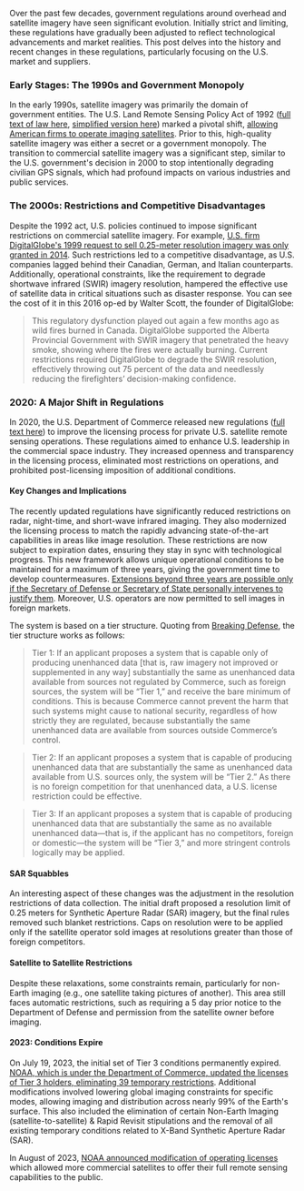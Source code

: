 
Over the past few decades, government regulations around overhead and satellite imagery have seen significant evolution. Initially strict and limiting, these regulations have gradually been adjusted to reflect technological advancements and market realities. This post delves into the history and recent changes in these regulations, particularly focusing on the U.S. market and suppliers.

### Early Stages: The 1990s and Government Monopoly

In the early 1990s, satellite imagery was primarily the domain of government entities. The U.S. Land Remote Sensing Policy Act of 1992 ([full text of law here](https://www.govinfo.gov/content/pkg/STATUTE-106/pdf/STATUTE-106-Pg4163.pdf), [simplified version here](https://itlaw.fandom.com/wiki/Land_Remote_Sensing_Policy_Act_of_1992)) marked a pivotal shift, [allowing American firms to operate imaging satellites](https://spacenews.com/op-ed-u-s-satellite-imaging-regulations-must-be-modernized/). Prior to this, high-quality satellite imagery was either a secret or a government monopoly. The transition to commercial satellite imagery was a significant step, similar to the U.S. government's decision in 2000 to stop intentionally degrading civilian GPS signals, which had profound impacts on various industries and public services​​.

### The 2000s: Restrictions and Competitive Disadvantages

Despite the 1992 act, U.S. policies continued to impose significant restrictions on commercial satellite imagery. For example, [U.S. firm DigitalGlobe's 1999 request to sell 0.25-meter resolution imagery was only granted in 2014](https://spacenews.com/op-ed-u-s-satellite-imaging-regulations-must-be-modernized/). Such restrictions led to a competitive disadvantage, as U.S. companies lagged behind their Canadian, German, and Italian counterparts. Additionally, operational constraints, like the requirement to degrade shortwave infrared (SWIR) imagery resolution, hampered the effective use of satellite data in critical situations such as disaster response​​. You can see the cost of it in this 2016 op-ed by Walter Scott, the founder of DigitalGlobe:
> This regulatory dysfunction played out again a few months ago as wild fires burned in Canada. DigitalGlobe supported the Alberta Provincial Government with SWIR imagery that penetrated the heavy smoke, showing where the fires were actually burning. Current restrictions required DigitalGlobe to degrade the SWIR resolution, effectively throwing out 75 percent of the data and needlessly reducing the firefighters’ decision-making confidence.

### 2020: A Major Shift in Regulations

In 2020, the U.S. Department of Commerce released new regulations ([full text here](https://s3.amazonaws.com/public-inspection.federalregister.gov/2020-10703.pdf)) to improve the licensing process for private U.S. satellite remote sensing operations. These regulations aimed to enhance U.S. leadership in the commercial space industry. They increased openness and transparency in the licensing process, eliminated most restrictions on operations, and prohibited post-licensing imposition of additional conditions.

#### Key Changes and Implications

The recently updated regulations have significantly reduced restrictions on radar, night-time, and short-wave infrared imaging. They also modernized the licensing process to match the rapidly advancing state-of-the-art capabilities in areas like image resolution. These restrictions are now subject to expiration dates, ensuring they stay in sync with technological progress. This new framework allows unique operational conditions to be maintained for a maximum of three years, giving the government time to develop countermeasures. [Extensions beyond three years are possible only if the Secretary of Defense or Secretary of State personally intervenes to justify them](https://www.space.commerce.gov/noaa-eliminates-restrictive-operating-conditions-from-commercial-remote-sensing-satellite-licenses/). Moreover, U.S. operators are now permitted to sell images in foreign markets.

The system is based on a tier structure. Quoting from [Breaking Defense](https://breakingdefense.com/2020/05/commerce-slashes-restrictions-on-remote-sensing-sats/), the tier structure works as follows:

> Tier 1: If an applicant proposes a system that is capable only of producing unenhanced data [that is, raw imagery not improved or supplemented in any way] substantially the same as unenhanced data available from sources not regulated by Commerce, such as foreign sources, the system will be “Tier 1,” and receive the bare minimum of conditions. This is because Commerce cannot prevent the harm that such systems might cause to national security, regardless of how strictly they are regulated, because substantially the same unenhanced data are available from sources outside Commerce’s control.

> Tier 2: If an applicant proposes a system that is capable of producing unenhanced data that are substantially the same as unenhanced data available from U.S. sources only, the system will be “Tier 2.” As there is no foreign competition for that unenhanced data, a U.S. license restriction could be effective.

> Tier 3: If an applicant proposes a system that is capable of producing unenhanced data
that are substantially the same as no available unenhanced data—that is, if the
applicant has no competitors, foreign or domestic—the system will be “Tier 3,”
and more stringent controls logically may be applied. 

#### SAR Squabbles

An interesting aspect of these changes was the adjustment in the resolution restrictions of  data collection. The initial draft proposed a resolution limit of 0.25 meters for Synthetic Aperture Radar (SAR) imagery, but the final rules removed such blanket restrictions. Caps on resolution were to be applied only if the satellite operator sold images at resolutions greater than those of foreign competitors.

#### Satellite to Satellite Restrictions

Despite these relaxations, some constraints remain, particularly for non-Earth imaging (e.g., one satellite taking pictures of another). This area still faces automatic restrictions, such as requiring a 5 day prior notice to the Department of Defense and permission from the satellite owner before imaging​​.

#### 2023: Conditions Expire

On July 19, 2023, the initial set of Tier 3 conditions permanently expired. [NOAA, which is under the Department of Commerce, updated the licenses of Tier 3 holders, eliminating 39 temporary restrictions](https://www.space.commerce.gov/noaa-eliminates-restrictive-operating-conditions-from-commercial-remote-sensing-satellite-licenses/). Additional modifications involved lowering global imaging constraints for specific modes, allowing imaging and distribution across nearly 99% of the Earth's surface. This also included the elimination of certain Non-Earth Imaging (satellite-to-satellite) & Rapid Revisit stipulations and the removal of all existing temporary conditions related to X-Band Synthetic Aperture Radar (SAR).

In August of 2023, [NOAA announced modification of operating licenses](https://www.space.commerce.gov/noaa-eliminates-restrictive-operating-conditions-from-commercial-remote-sensing-satellite-licenses/) which allowed more commercial satellites to offer their full remote sensing capabilities to the public.

